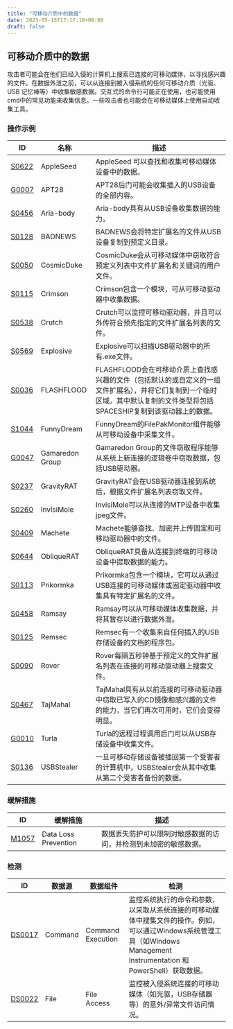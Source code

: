 ```yaml
---
title: "可移动介质中的数据"
date: 2023-05-15T17:17:18+08:00
draft: false
---
```

## 可移动介质中的数据
攻击者可能会在他们已经入侵的计算机上搜索已连接的可移动媒体，以寻找感兴趣的文件。在数据外泄之前，可以从连接到被入侵系统的任何可移动介质（光驱、USB 记忆棒等）中收集敏感数据。交互式的命令行可能正在使用，也可能使用cmd中的常见功能来收集信息。一些攻击者也可能会在可移动媒体上使用自动收集工具。
### 操作示例

|ID|名称|描述|
|----|----|----|
|[S0622]()|AppleSeed|AppleSeed 可以查找和收集可移动媒体设备中的数据。|
|[G0007]()|APT28|APT28后门可能会收集插入的USB设备的全部内容。|
|[S0456]()|Aria-body|Aria-body具有从USB设备收集数据的能力。|
|[S0128]()|BADNEWS|BADNEWS会将特定扩展名的文件从USB设备复制到预定义目录。|
|[S0050]()|CosmicDuke|CosmicDuke会从可移动媒体中窃取符合预定义列表中文件扩展名和关键词的用户文件。|
|[S0115]()|Crimson|Crimson包含一个模块，可从可移动驱动器中收集数据。|
|[S0538]()|Crutch|Crutch可以监控可移动驱动器，并且可以外传符合预先指定的文件扩展名列表的文件。|
|[S0569]()|Explosive|Explosive可以扫描USB驱动器中的所有.exe文件。|
|[S0036]()|FLASHFLOOD|FLASHFLOOD会在可移动介质上查找感兴趣的文件（包括默认的或自定义的一组文件扩展名），并将它们复制到一个临时区域。其中默认复制的文件类型将包括SPACESHIP复制到该驱动器上的数据。|
|[S1044]()|FunnyDream|FunnyDream的FilePakMonitor组件能够从可移动设备中采集文件。|
|[G0047]()|Gamaredon Group|Gamaredon Group的文件窃取程序能够从系统上新连接的逻辑卷中窃取数据，包括USB驱动器。|
|[S0237]()|GravityRAT|GravityRAT会在USB驱动器连接到系统后，根据文件扩展名列表窃取文件。|
|[S0260]()|InvisiMole|InvisiMole可以从连接的MTP设备中收集jpeg文件。|
|[S0409]()|Machete|Machete能够查找、加密并上传固定和可移动驱动器中的文件。|
|[S0644]()|ObliqueRAT|ObliqueRAT具备从连接到终端的可移动设备中提取数据的能力。|
|[S0113]()|Prikormka|Prikormka包含一个模块，它可以从通过USB连接的可移动媒体或固定驱动器中收集具有特定扩展名的文件。|
|[S0458]()|Ramsay|Ramsay可以从可移动媒体收集数据，并将其暂存以进行数据外泄。|
|[S0125]()|Remsec|Remsec有一个收集来自任何插入的USB存储设备的文档的程序包。|
|[S0090]()|Rover|Rover每隔五秒钟基于预定义的文件扩展名列表在连接的可移动驱动器上搜索文件。|
|[S0467]()|TajMahal|TajMahal具有从以前连接的可移动驱动器中窃取已写入的CD镜像和感兴趣的文件的能力，当它们再次可用时，它们会变得明显。|
|[G0010]()|Turla|Turla的远程过程调用后门可以从USB存储设备中收集文件。|
|[S0136]()|USBStealer|一旦可移动存储设备被插回第一个受害者的计算机中，USBStealer会从其中收集从第二个受害者备份的数据。 |

### 缓解措施

|  ID   | 缓解措施  | 描述|
|  ----  | ----  |----|
|[M1057]()|Data Loss Prevention|数据丢失防护可以限制对敏感数据的访问，并检测到未加密的敏感数据。|

### 检测

|  ID   | 数据源  | 数据组件|检测|
|  ----  | ----  |----|----|
|[DS0017]()|Command|Command Execution|监控系统执行的命令和参数，以采取从系统连接的可移动媒体中搜集文件的操作。例如，可以通过Windows系统管理工具（如Windows Management Instrumentation 和 PowerShell）获取数据。|
|[DS0022]()|File|File Access|监控被入侵系统连接的可移动媒体（如光驱，USB存储器等）的意外/异常文件访问情况。|

